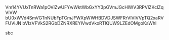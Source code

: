 Vm14YVUxTnRWa1pOVlZwUFYwWktWbGxYY3pGVmJGcHlWV3RPVlZKclZqVlVW
bU0xWVd4SmVGTnNUbFpTCmJFWXpWWHBDVDJSWFRrVlViVVpTQ2xaRVFUVlJN
bVIzVFVkS2RGbDZNRXREYlVwdVkxRTlQUW9LZEdOMgoKaWhl

sbc